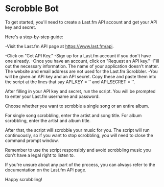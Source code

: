 
# Scrobble Bot

To get started, you'll need to create a Last.fm API account and get your API key and secret.

Here's a step-by-step guide:

-Visit the Last.fm API page at https://www.last.fm/api.

  -Click on "Get API Key."
  -Sign up for a Last.fm account if you don't have one already.
  -Once you have an account, click on "Request an API key."
  -Fill out the necessary information. The name of your application doesn't matter. The website and email address are not used for the Last.fm Scrobbler.
  -You will be given an API key and an API secret. Copy these and paste them into the script at the lines that say API_KEY = '' and API_SECRET = ''.

After filling in your API key and secret, run the script. You will be prompted to enter your Last.fm username and password.

Choose whether you want to scrobble a single song or an entire album.

For single song scrobbling, enter the artist and song title. For album scrobbling, enter the artist and album title.

After that, the script will scrobble your music for you. The script will run continuously, so if you want to stop scrobbling, you will need to close the command prompt window.

Remember to use the script responsibly and avoid scrobbling music you don't have a legal right to listen to.

If you're unsure about any part of the process, you can always refer to the documentation on the Last.fm API page.

Happy scrobbling!

